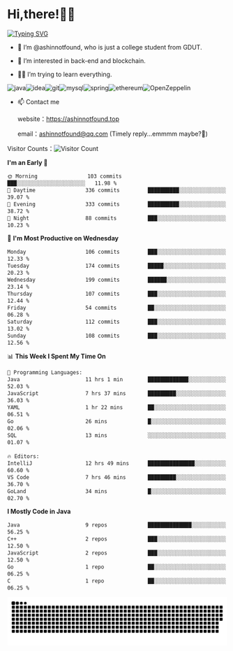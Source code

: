 # Hi,there!👨‍🔧
[![Typing SVG](https://readme-typing-svg.herokuapp.com?font=Fira+Code&pause=1000&width=435&lines=Welcome%2C+this+is+ashinnotfound%F0%9F%98%81+)](https://git.io/typing-svg)

- 👋 I’m @ashinnotfound, who is just a college student from GDUT.

- 👀 I’m interested in back-end and blockchain.

- 👨‍🔧 I’m trying to learn everything.

![java](https://img.shields.io/badge/Java-ED8B00?style=for-the-badge&logo=openjdk&logoColor=white)![idea](https://img.shields.io/badge/IntelliJ_IDEA-000000.svg?style=for-the-badge&logo=intellij-idea&logoColor=white
)![git](https://img.shields.io/badge/GIT-E44C30?style=for-the-badge&logo=git&logoColor=white
)![mysql](https://img.shields.io/badge/MySQL-005C84?style=for-the-badge&logo=mysql&logoColor=white)![spring](https://img.shields.io/badge/Spring-6DB33F?style=for-the-badge&logo=spring&logoColor=white)![ethereum](https://img.shields.io/badge/Ethereum-3C3C3D?style=for-the-badge&logo=Ethereum&logoColor=white)![OpenZeppelin](https://img.shields.io/badge/OpenZeppelin-4E5EE4?logo=openzeppelin&logoColor=fff&style=for-the-badge)


- 📫 Contact me
    
    website：https://ashinnotfound.top
    
    email：ashinnotfound@qq.com (Timely reply...emmmm maybe?🤪)

​Visitor Counts：![Visitor Count](https://profile-counter.glitch.me/ashinnotfound/count.svg)

<!--START_SECTION:waka-->
**I'm an Early 🐤** 

```text
🌞 Morning                103 commits         ███░░░░░░░░░░░░░░░░░░░░░░   11.98 % 
🌆 Daytime                336 commits         ██████████░░░░░░░░░░░░░░░   39.07 % 
🌃 Evening                333 commits         ██████████░░░░░░░░░░░░░░░   38.72 % 
🌙 Night                  88 commits          ███░░░░░░░░░░░░░░░░░░░░░░   10.23 % 
```
📅 **I'm Most Productive on Wednesday** 

```text
Monday                   106 commits         ███░░░░░░░░░░░░░░░░░░░░░░   12.33 % 
Tuesday                  174 commits         █████░░░░░░░░░░░░░░░░░░░░   20.23 % 
Wednesday                199 commits         ██████░░░░░░░░░░░░░░░░░░░   23.14 % 
Thursday                 107 commits         ███░░░░░░░░░░░░░░░░░░░░░░   12.44 % 
Friday                   54 commits          ██░░░░░░░░░░░░░░░░░░░░░░░   06.28 % 
Saturday                 112 commits         ███░░░░░░░░░░░░░░░░░░░░░░   13.02 % 
Sunday                   108 commits         ███░░░░░░░░░░░░░░░░░░░░░░   12.56 % 
```


📊 **This Week I Spent My Time On** 

```text
💬 Programming Languages: 
Java                     11 hrs 1 min        █████████████░░░░░░░░░░░░   52.03 % 
JavaScript               7 hrs 37 mins       █████████░░░░░░░░░░░░░░░░   36.03 % 
YAML                     1 hr 22 mins        ██░░░░░░░░░░░░░░░░░░░░░░░   06.51 % 
Go                       26 mins             █░░░░░░░░░░░░░░░░░░░░░░░░   02.06 % 
SQL                      13 mins             ░░░░░░░░░░░░░░░░░░░░░░░░░   01.07 % 

🔥 Editors: 
IntelliJ                 12 hrs 49 mins      ███████████████░░░░░░░░░░   60.60 % 
VS Code                  7 hrs 46 mins       █████████░░░░░░░░░░░░░░░░   36.70 % 
GoLand                   34 mins             █░░░░░░░░░░░░░░░░░░░░░░░░   02.70 % 
```

**I Mostly Code in Java** 

```text
Java                     9 repos             ██████████████░░░░░░░░░░░   56.25 % 
C++                      2 repos             ███░░░░░░░░░░░░░░░░░░░░░░   12.50 % 
JavaScript               2 repos             ███░░░░░░░░░░░░░░░░░░░░░░   12.50 % 
Go                       1 repo              ██░░░░░░░░░░░░░░░░░░░░░░░   06.25 % 
C                        1 repo              ██░░░░░░░░░░░░░░░░░░░░░░░   06.25 % 
```




<!--END_SECTION:waka-->

![github contribution grid snake animation](https://raw.githubusercontent.com/ashinnotfound/ashinnotfound/output/github-contribution-grid-snake.svg)
